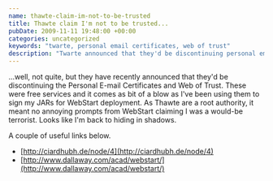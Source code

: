 ```yaml
---
name: thawte-claim-im-not-to-be-trusted
title: Thawte claim I'm not to be trusted...
pubDate: 2009-11-11 19:48:00 +00:00
categories: uncategorized
keywords: "twarte, personal email certificates, web of trust"
description: "Twarte announced that they'd be discontinuing personal email certificates and web of trust."
---
```


 ...well, not quite, but they have recently announced that they'd be discontinuing the Personal E-mail Certificates and Web of Trust. These were free services and it comes as bit of a blow as I've been using them to sign my JARs for WebStart deployment. As Thawte are a root authority, it meant no annoying prompts from WebStart claiming I was a would-be terrorist. Looks like I'm back to hiding in shadows.
  
A couple of useful links below.

* [http://ciardhubh.de/node/4](http://ciardhubh.de/node/4)
* [http://www.dallaway.com/acad/webstart/](http://www.dallaway.com/acad/webstart/)

